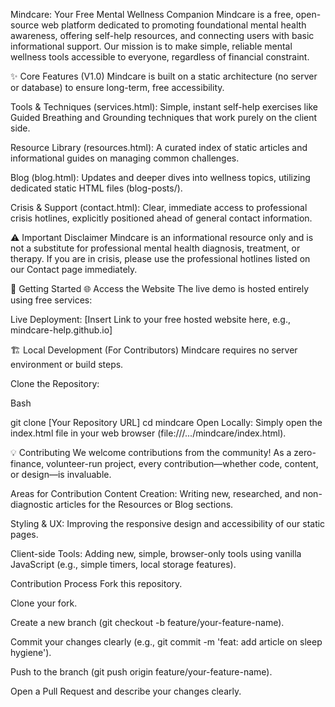 Mindcare: Your Free Mental Wellness Companion
Mindcare is a free, open-source web platform dedicated to promoting foundational mental health awareness, offering self-help resources, and connecting users with basic informational support. Our mission is to make simple, reliable mental wellness tools accessible to everyone, regardless of financial constraint.

✨ Core Features (V1.0)
Mindcare is built on a static architecture (no server or database) to ensure long-term, free accessibility.

Tools & Techniques (services.html): Simple, instant self-help exercises like Guided Breathing and Grounding techniques that work purely on the client side.

Resource Library (resources.html): A curated index of static articles and informational guides on managing common challenges.

Blog (blog.html): Updates and deeper dives into wellness topics, utilizing dedicated static HTML files (blog-posts/).

Crisis & Support (contact.html): Clear, immediate access to professional crisis hotlines, explicitly positioned ahead of general contact information.

⚠️ Important Disclaimer
Mindcare is an informational resource only and is not a substitute for professional mental health diagnosis, treatment, or therapy. If you are in crisis, please use the professional hotlines listed on our Contact page immediately.

🚀 Getting Started
🌐 Access the Website
The live demo is hosted entirely using free services:

Live Deployment: [Insert Link to your free hosted website here, e.g., mindcare-help.github.io]

🏗️ Local Development (For Contributors)
Mindcare requires no server environment or build steps.

Clone the Repository:

Bash

git clone [Your Repository URL]
cd mindcare
Open Locally:
Simply open the index.html file in your web browser (file:///.../mindcare/index.html).

💡 Contributing
We welcome contributions from the community! As a zero-finance, volunteer-run project, every contribution—whether code, content, or design—is invaluable.

Areas for Contribution
Content Creation: Writing new, researched, and non-diagnostic articles for the Resources or Blog sections.

Styling & UX: Improving the responsive design and accessibility of our static pages.

Client-side Tools: Adding new, simple, browser-only tools using vanilla JavaScript (e.g., simple timers, local storage features).

Contribution Process
Fork this repository.

Clone your fork.

Create a new branch (git checkout -b feature/your-feature-name).

Commit your changes clearly (e.g., git commit -m 'feat: add article on sleep hygiene').

Push to the branch (git push origin feature/your-feature-name).

Open a Pull Request and describe your changes clearly.

